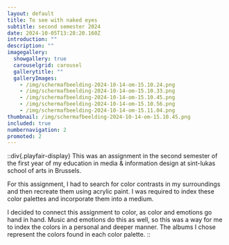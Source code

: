 ```yaml
---
layout: default
title: To see with naked eyes
subtitle: second semester 2024
date: 2024-10-05T13:28:20.160Z
introduction: ""
description: ""
imagegallery:
  showgallery: true
  carouselgrid: carousel
  gallerytitle: ""
  galleryImages:
    - /img/scherm­afbeelding-2024-10-14-om-15.10.24.png
    - /img/scherm­afbeelding-2024-10-14-om-15.10.33.png
    - /img/scherm­afbeelding-2024-10-14-om-15.10.45.png
    - /img/scherm­afbeelding-2024-10-14-om-15.10.56.png
    - /img/scherm­afbeelding-2024-10-14-om-15.11.04.png
thumbnail: /img/scherm­afbeelding-2024-10-14-om-15.10.45.png
included: true
numbernavigation: 2
promoted: 2
---
```

::div{.playfair-display} 
This was an assignment in the second semester of the first year
of my education in media & information design at sint-lukas school of arts in
Brussels. 

For this assignment, I had to search for color contrasts in my
surroundings and then recreate them using acrylic paint. I was required to
index these color palettes and incorporate them into a medium.

I decided to connect this assignment to color, as color and emotions go hand in hand. Music and emotions do this as well, so this was a way for me to index the colors in a personal and deeper manner. The albums I chose represent the colors found in each color palette.
::
